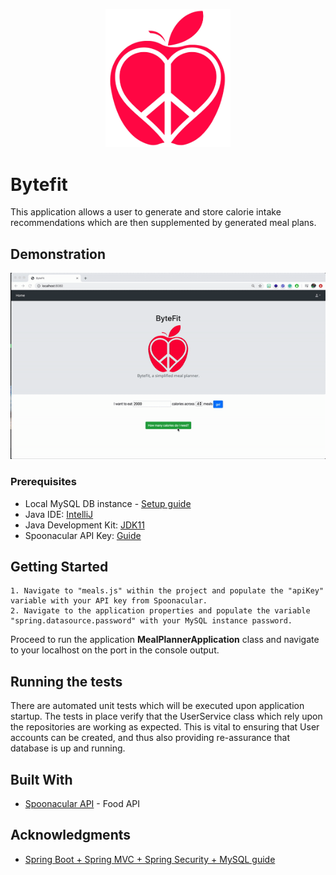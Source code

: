 
<p align="center">
<img src="src/main/resources/static/images/byte.png" alt="projectLogo" width="200"/>
</p>

# Bytefit

This application allows a user to generate and store calorie intake recommendations which are then supplemented by generated meal plans.

## Demonstration 

![Demonstration of the application](src/main/resources/static/images/bytefit.gif)

### Prerequisites

* Local MySQL DB instance - [Setup guide](https://dev.mysql.com/doc/mysql-getting-started/en/) 
* Java IDE: [IntelliJ](https://dev.mysql.com/doc/mysql-getting-started/en/) 
* Java Development Kit: [JDK11](https://www.oracle.com/java/technologies/javase-jdk11-downloads.html)
* Spoonacular API Key: [Guide](https://spoonacular.com/food-api/docs#Authentication)

## Getting Started

```
1. Navigate to "meals.js" within the project and populate the "apiKey" variable with your API key from Spoonacular. 
2. Navigate to the application properties and populate the variable "spring.datasource.password" with your MySQL instance password.
```

Proceed to run the application **MealPlannerApplication** class and navigate to your localhost on the port in the console output.

## Running the tests

There are automated unit tests which will be executed upon application startup. 
The tests in place verify that the UserService class which rely upon the repositories are working as expected.
This is vital to ensuring that User accounts can be created, and thus also providing re-assurance that database is up and running.

## Built With

* [Spoonacular API](https://spoonacular.com/food-api) - Food API

## Acknowledgments

* [Spring Boot + Spring MVC + Spring Security + MySQL guide](https://medium.com/@gustavo.ponce.ch/spring-boot-spring-mvc-spring-security-mysql-a5d8545d837d)
